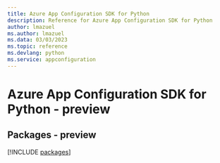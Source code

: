 ```yaml
---
title: Azure App Configuration SDK for Python
description: Reference for Azure App Configuration SDK for Python
author: lmazuel
ms.author: lmazuel
ms.data: 03/03/2023
ms.topic: reference
ms.devlang: python
ms.service: appconfiguration
---
```

# Azure App Configuration SDK for Python - preview
## Packages - preview
[!INCLUDE [packages](app-configuration-index.md)]